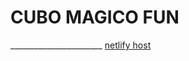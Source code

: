 <h1>CUBO MAGICO FUN</h1>
_______________________
<a href="https://timely-babka-c67b3a.netlify.app/">netlify host</a>
